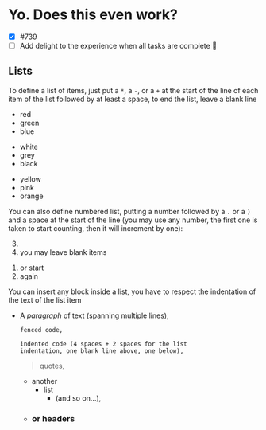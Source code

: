 # Yo. Does this even work?

- [x] #739
- [ ] Add delight to the experience when all tasks are complete :tada:

## Lists

To define a list of items, just put a `*`, a `-`, or a `+` at the start of the line of each item of the list followed by at least a space, to end the list, leave a blank line

- red
- green
- blue

* white
* grey
* black

- yellow
- pink
- orange

You can also define numbered list, putting a number followed by a `.` or a `)` and a space at the start of the line (you may use any number, the first one is taken to start counting, then it will increment by one):

3.
4. you may leave blank items

1) or start
1) again

You can insert any block inside a list, you have to respect the indentation of the text of the list item

- A _paragraph_ of text
  (spanning multiple lines),

  ```
  fenced code,
  ```

      indented code (4 spaces + 2 spaces for the list
      indentation, one blank line above, one below),

  > quotes,

  - another
    - list
      - (and so on...),
  - ### or headers
